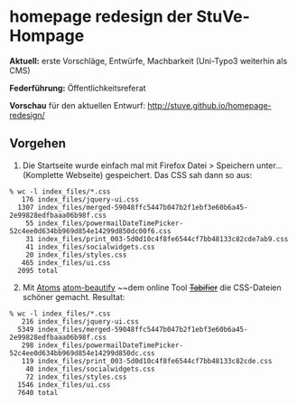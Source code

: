 # homepage redesign der StuVe-Hompage

**Aktuell:** erste Vorschläge, Entwürfe, Machbarkeit (Uni-Typo3 weiterhin als CMS)

**Federführung:** Öffentlichkeitsreferat

**Vorschau** für den aktuellen Entwurf: http://stuve.github.io/homepage-redesign/

## Vorgehen

1) Die Startseite wurde einfach mal mit Firefox Datei > Speichern unter… (Komplette Webseite) gespeichert. Das CSS sah dann so aus:
```Shell
% wc -l index_files/*.css
   176 index_files/jquery-ui.css
  1307 index_files/merged-59048ffc5447b047b2f1ebf3e60b6a45-2e99828edfbaaa06b98f.css
    55 index_files/powermailDateTimePicker-52c4ee0d634bb969d854e14299d850dc00f6.css
    31 index_files/print_003-5d0d10c4f8fe6544cf7bb48133c82cde7ab9.css
    41 index_files/socialwidgets.css
    20 index_files/styles.css
   465 index_files/ui.css
  2095 total
```

2) Mit [Atoms](https://atom.io/) [atom-beautify](https://atom.io/packages/atom-beautify) ~~dem online Tool ~~[Tabifier](http://tools.arantius.com/tabifier)~~ die CSS-Dateien schöner gemacht. Resultat:
```Shell
% wc -l index_files/*.css
   216 index_files/jquery-ui.css
  5349 index_files/merged-59048ffc5447b047b2f1ebf3e60b6a45-2e99828edfbaaa06b98f.css
   298 index_files/powermailDateTimePicker-52c4ee0d634bb969d854e14299d850dc.css
   119 index_files/print_003-5d0d10c4f8fe6544cf7bb48133c82cde.css
    40 index_files/socialwidgets.css
    72 index_files/styles.css
  1546 index_files/ui.css
  7640 total
```

